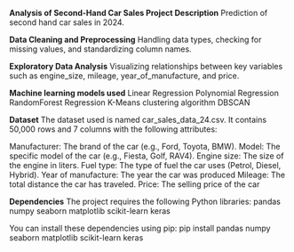 **Analysis of Second-Hand Car Sales
Project Description**
Prediction of second hand car sales in 2024.

**Data Cleaning and Preprocessing**
Handling data types, checking for missing values, and standardizing column names.

**Exploratory Data Analysis** 
Visualizing relationships between key variables such as engine_size, mileage, year_of_manufacture, and price.

**Machine learning models used**
Linear Regression
Polynomial Regression
RandomForest Regression
K-Means clustering algorithm 
DBSCAN

**Dataset**
The dataset used is named car_sales_data_24.csv. It contains 50,000 rows and 7 columns with the following attributes:

Manufacturer: The brand of the car (e.g., Ford, Toyota, BMW).
Model: The specific model of the car (e.g., Fiesta, Golf, RAV4).
Engine size: The size of the engine in liters.
Fuel type: The type of fuel the car uses (Petrol, Diesel, Hybrid).
Year of manufacture: The year the car was produced
Mileage: The total distance the car has traveled.
Price: The selling price of the car

**Dependencies**
The project requires the following Python libraries:
pandas
numpy
seaborn
matplotlib
scikit-learn
keras

You can install these dependencies using pip:
pip install pandas numpy seaborn matplotlib scikit-learn keras
